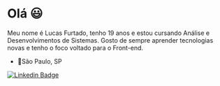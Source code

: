 # Olá 😃
Meu nome é Lucas Furtado, tenho 19 anos e estou cursando Análise e Desenvolvimentos de Sistemas.
Gosto de sempre aprender tecnologias novas e tenho o foco voltado para o Front-end.

- 📍São Paulo, SP

 [![Linkedin Badge](https://img.shields.io/badge/-LinkedIn-blue?style=flat-square&logo=Linkedin&logoColor=white&link=https://www.linkedin.com/in/lucas-furtado-b9a6601b7/)](https://www.linkedin.com/in/lucas-furtado-b9a6601b7/)
